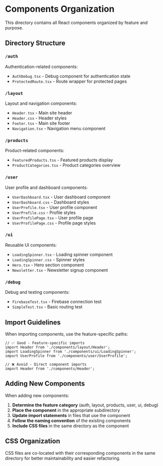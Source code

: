 # Components Organization

This directory contains all React components organized by feature and purpose.

## Directory Structure

### `/auth`
Authentication-related components:
- `AuthDebug.tsx` - Debug component for authentication state
- `ProtectedRoute.tsx` - Route wrapper for protected pages

### `/layout`
Layout and navigation components:
- `Header.tsx` - Main site header
- `Header.css` - Header styles
- `Footer.tsx` - Main site footer
- `Navigation.tsx` - Navigation menu component

### `/products`
Product-related components:
- `FeaturedProducts.tsx` - Featured products display
- `ProductCategories.tsx` - Product categories overview

### `/user`
User profile and dashboard components:
- `UserDashboard.tsx` - User dashboard component
- `UserDashboard.css` - Dashboard styles
- `UserProfile.tsx` - User profile component
- `UserProfile.css` - Profile styles
- `UserProfilePage.tsx` - User profile page
- `UserProfilePage.css` - Profile page styles

### `/ui`
Reusable UI components:
- `LoadingSpinner.tsx` - Loading spinner component
- `LoadingSpinner.css` - Spinner styles
- `Hero.tsx` - Hero section component
- `Newsletter.tsx` - Newsletter signup component

### `/debug`
Debug and testing components:
- `FirebaseTest.tsx` - Firebase connection test
- `SimpleTest.tsx` - Basic routing test

## Import Guidelines

When importing components, use the feature-specific paths:

```tsx
// ✅ Good - Feature-specific imports
import Header from './components/layout/Header';
import LoadingSpinner from './components/ui/LoadingSpinner';
import UserProfile from './components/user/UserProfile';

// ❌ Avoid - Direct component imports
import Header from './components/Header';
```

## Adding New Components

When adding new components:

1. **Determine the feature category** (auth, layout, products, user, ui, debug)
2. **Place the component** in the appropriate subdirectory
3. **Update import statements** in files that use the component
4. **Follow the naming convention** of the existing components
5. **Include CSS files** in the same directory as the component

## CSS Organization

CSS files are co-located with their corresponding components in the same directory for better maintainability and easier refactoring. 